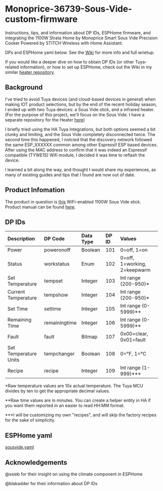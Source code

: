 # Monoprice-36739-Sous-Vide-custom-firmware

Instructions, tips, and information about DP IDs, ESPHome firmware, and integrating the 1100W Strata Home by Monoprice Smart Sous Vide Precision Cooker Powered by STITCH Wireless with Home Assistant.

DPs and ESPHome yaml below. See the [Wiki](/wiki) for more info and full wrietup.

If you would like a deeper dive on how to obtain DP IDs (or other Tuya-related information), or how to set up ESPHome, check out the Wiki in my similar [heater repository](https://github.com/Ninja1283/HS-1500-WIFI_Heat_Storm_Phoenix-1500-Watt_Smart_Wall_Mounted_Heater/wiki).

## Background

I've tried to avoid Tuya devices (and cloud-based devices in general) when making IOT product selections, but by the end of the recent holiday season, I ended up with two Tuya devices: a Sous Vide stick, and a infrared heater. (For the purpose of this project, we'll focus on the Sous Vide. I have a separate repository for the Heater [here](https://github.com/Ninja1283/HS-1500-WIFI_Heat_Storm_Phoenix-1500-Watt_Smart_Wall_Mounted_Heater))

I briefly tried using the HA Tuya Integrations, but both options seemed a bit clunky and limiting, and the Sous Vide completely disconnected twice. The second time this happened, I notcied that the discovery network followed the same ESP_XXXXXX common among other Espressif ESP based devices. After using the MAC address to confirm that it was indeed an Espressif compatible (TYWE1S) Wifi module, I decided it was time to reflash the device.

I learned a bit along the way, and thought I would share my experiences, as many of existing guides and tips that I found are now out of date.

## Product Infomation

The product in question is [this](https://www.monoprice.com/product?p_id=36739) WiFi-enabled 1100W Sous Vide stick. Product manual can be found [here](https://downloads.monoprice.com/files/manuals/36739_Manual_190422.pdf).

## DP IDs

|Description|DP Code|Data Type|DP ID|Values|
|:-|:-|:-|:-|:-|
|Power|poweronoff|Boolean|101|0=off, 1=on|
|Status|workstatus|Enum|102|0=off, 1=working, 2=keepwarm|
|Set Temperature|tempset|Integer|103|Int range (200-950)\*|
|Current Temperature|tempshow|Integer|104|Int range (200-950)\*|
|Set Time|settime|Integer|105|Int range (0-5999)\*\*|
|Remaining Time|remainingtime|Integer|106|Int range (0-5999)\*\*|
|Fault|fault|Bitmap|107|0x00=clear, 0x01=fault|
|Set Temperature Units|tempchanger|Boolean|108|0=°F, 1=°C|
|Recipe|recipe|Integer|109|Int range (1-999)\*\*\*|

*Raw temperature values are 10x actual temperature. The Tuya MCU divides by ten to get the appropriate decimal values.

**Raw time values are in minutes. You can create a helper entity in HA if you want them reported in an easier to read HH:MM format.

***I will be customizing my own "recipes", and will skip the factory recipes for the sake of simplicity.

## ESPHome yaml

[sousvide.yaml](/docs/sousvide.yaml)

## Acknowledgements

@ssieb for their insight on using the climate component in ESPHome

@blakadder for their information about DP IDs
